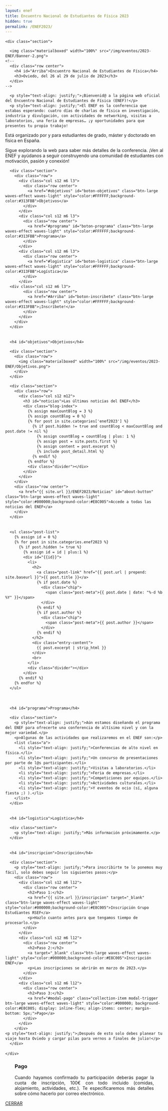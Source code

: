 ```yaml
---
layout: enef
title: Encuentro Nacional de Estudiantes de Física 2023
hidden: true
permalink: /ENEF2023/
---
```


<div class="no-pad-top" id="index-page">
  <div class="container">
  
    <div class="section">


<!-- BANNER -->
      <img class="materialboxed" width="100%" src="/img/eventos/2023-ENEF/Banner-2.png">
    <!--
      <div class="row center">
        <h4 id="Arriba">Encuentro Nacional de Estudiantes de Física</h4>
        <h3>Oviedo, del 26 al 29 de julio de 2023</h3>
      </div>
    -->

<!-- INTRODUCCIÓN -->
      <p style="text-align: justify;">¡Bienvenid@ a la página web oficial del Encuentro Nacional de Estudiantes de Física (ENEF)!</p>
      <p style="text-align: justify;">El ENEF es la conferencia que estabas esperando: cuatro días de charlas de física en investigación, industria y divulgación, con actividades de networking, visitas a laboratorios, una feria de empresas… ¡y oportunidades para que presentes tu propio trabajo! 
Está organizado por y para estudiantes de grado, máster y doctorado en física en España.</p>
      <p style="text-align: justify;">Sigue explorando la web para saber más detalles de la conferencia. 
¡Ven al ENEF y ayúdanos a seguir construyendo una comunidad de estudiantes con motivación, pasión y conexión!</p>

<!-- BOTONES -->
      <div class="section">
        <div class="row">
          <div class="col s12 m6 l3">
            <div class="row center">
              <a href="#objetivos" id="boton-objetivos" class="btn-large waves-effect waves-light" style="color:#FFFFFF;background-color:#313FBB">Objetivos</a>
            </div>
          </div>
          <div class="col s12 m6 l3">
            <div class="row center">
              <a href="#programa" id="boton-programa" class="btn-large waves-effect waves-light" style="color:#FFFFFF;background-color:#313FBB">Programa</a>
            </div>
          </div>
          <div class="col s12 m6 l3">
            <div class="row center">
              <a href="#logistica" id="boton-logistica" class="btn-large waves-effect waves-light" style="color:#FFFFFF;background-color:#313FBB">Logística</a>
            </div>
          </div>
	  <div class="col s12 m6 l3">
            <div class="row center">
              <a href="#Arriba" id="boton-inscribete" class="btn-large waves-effect waves-light" style="color:#FFFFFF;background-color:#313FBB">¡Inscríbete!</a>
            </div>
          </div>
        </div>
      </div>


      <h4 id="objetivos">Objetivos</h4>
<!-- OBJETIVOS -->
      <div class="section">
        <div class="row">
          <img class="materialboxed" width="100%" src="/img/eventos/2023-ENEF/Objetivos.png">
        </div>
      </div>

<!-- NOTICIAS -->
      <div class="section">
        <div class="row">
          <div class="col s12 m12">
            <h3 id="noticias">Las últimas noticias del ENEF</h3>
            <div class="blog-index">
              {% assign maxCountBlog = 3 %}
              {% assign countBlog = 0 %}
              {% for post in site.categories['enef2023'] %}
                {% if post.hidden != true and countBlog < maxCountBlog and post.date != nil %}
                  {% assign countBlog = countBlog | plus: 1 %}
                  {% assign post = site.posts.first %}
                  {% assign content = post.excerpt %}
                  {% include post_detail.html %}
                {% endif %}
              {% endfor %}
              <div class="divider"></div>
            </div>
          </div>
        </div>
        <div class="row center">
          <a href="{{ site.url }}/ENEF2023/Noticias" id="about-button" class="btn-large waves-effect waves-light" style="color:#000000;background-color:#E8C005">Accede a todas las noticias del ENEF</a>
        </div>
      </div>
      

      <ul class="post-list">
        {% assign id = 0 %}
        {% for post in site.categories.enef2023 %}
          {% if post.hidden != true %}
            {% assign id = id | plus:1 %}
            <div id="{{id}}">
              <li>
                <h2>
                  <a class="post-link" href="{{ post.url | prepend: site.baseurl }}">{{ post.title }}</a>
                  {% if post.date %}
                    <div class="chip">
                      <span class="post-meta">{{ post.date | date: "%-d %b %Y" }}</span>
                    </div>
                  {% endif %}
                  {% if post.author %}
                    <div class="chip">
                      <span class="post-meta">{{ post.author }}</span>
                    </div>
                  {% endif %}
                </h2>
                <div class="entry-content">
                  {{ post.excerpt | strip_html }}
                </div>
                <br>
              </li>
              <div class="divider"></div>
            </div>
          {% endif %}
        {% endfor %}
      </ul>	

	
	
      <h4 id="programa">Programa</h4>
<!-- PROGRAMA -->
      <div class="section">
        <p style="text-align: justify;">Aún estamos diseñando el programa del ENEF para ofrecerte una conferencia de altísimo nivel y con la mejor variedad.</p>
        <p>Algunas de las actividades que realizaremos en el ENEF son:</p>
        <list class="a">
          <li style="text-align: justify;">Conferencias de alto nivel en física.</li>
          <li style="text-align: justify;">Un concurso de presentaciones por parte de l@s participantes.</li>
          <li style="text-align: justify;">Visitas a laboratorios.</li>
          <li style="text-align: justify;">Feria de empresas.</li>
          <li style="text-align: justify;">Competiciones por equipos.</li>
          <li style="text-align: justify;">Actividades culturales.</li>
          <li style="text-align: justify;">Y eventos de ocio (sí, alguna fiesta ;) ).</li>
        </list>
      </div>


      <h4 id="logistica">Logística</h4>
<!-- LOGÍSTICA -->
      <div class="section">
        <p style="text-align: justify;">Más información próximamente.</p>
      </div>


      <h4 id="inscripcion">Inscripción</h4>
<!-- INSCRIPCIÓN -->
      <div class="section">
        <p style="text-align: justify;">Para inscribirte te lo ponemos muy fácil, solo debes seguir los siguientes pasos:</p>
        <div class="row">
          <div class="col s12 m6 l12">
            <div class="row center">
              <h2>Paso 1:</h2>
              <a href="{{ site.url }}/inscripcion" target="_blank" class="btn-large waves-effect waves-light" style="color:#000000;background-color:#E8C005">Inscripción Grupo Estudiantes RSEF</a>
              <p>Hazlo cuanto antes para que tengamos tiempo de procesarlo.</p>
            </div>
          </div>
          <div class="col s12 m6 l12">
            <div class="row center">
              <h2>Paso 2:</h2>
              <a target="_blank" class="btn-large waves-effect waves-light" style="color:#000000;background-color:#E8C005">Inscripción ENEF</a>
              <p>Las inscripciones se abrirán en marzo de 2023.</p>
            </div>
          </div>
          <div class="col s12 m6 l12">
            <div class="row center">
              <h2>Paso 3:</h2>
              <a href="#modal-pago" class="collection-item modal-trigger btn-large waves-effect waves-light" style="color:#000000; background-color:#E8C005; display: inline-flex; align-items: center; margin-bottom: 5px;">Pago</a>
            </div>
          </div>
        </div>
	<p style="text-align: justify;">¡Después de esto solo debes planear tu viaje hasta Oviedo y cargar pilas para vernos a finales de julio!</p>
      </div>
	    
    </div>
	   
    
  </div>
</div>

<!-- MODAL PAGO -->
<div id="modal-pago" class="modal">
  <div class="modal-content-tight">
    <div class="section" style="padding-left: 30px; padding-right: 30px;">
      <div class="row center">
        <h3 class="justify">Pago</h3>
        <p style="text-align: justify;">Cuando hayamos confirmado tu participación deberás pagar la cuota de inscripción, 100€ con todo incluido (comidas, alojamiento, actividades, etc.). Te especificaremos más detalles sobre cómo hacerlo por correo electrónico.</p>
      </div>
    </div>
  </div>
  <div class="modal-footer">
    <a href="#!" class="modal-close waves-effect waves-green btn-flat">CERRAR</a>
  </div>
</div>

